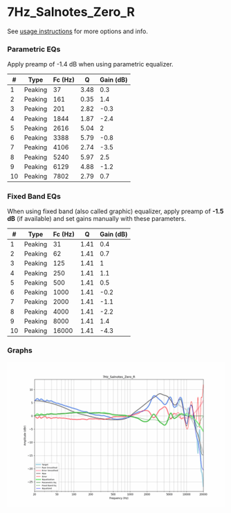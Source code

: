 # 7Hz_Salnotes_Zero_R
See [usage instructions](https://github.com/jaakkopasanen/AutoEq#usage) for more options and info.

### Parametric EQs
Apply preamp of -1.4 dB when using parametric equalizer.

|   # | Type    |   Fc (Hz) |    Q |   Gain (dB) |
|-----|---------|-----------|------|-------------|
|   1 | Peaking |        37 | 3.48 |         0.3 |
|   2 | Peaking |       161 | 0.35 |         1.4 |
|   3 | Peaking |       201 | 2.82 |        -0.3 |
|   4 | Peaking |      1844 | 1.87 |        -2.4 |
|   5 | Peaking |      2616 | 5.04 |         2   |
|   6 | Peaking |      3388 | 5.79 |        -0.8 |
|   7 | Peaking |      4106 | 2.74 |        -3.5 |
|   8 | Peaking |      5240 | 5.97 |         2.5 |
|   9 | Peaking |      6129 | 4.88 |        -1.2 |
|  10 | Peaking |      7802 | 2.79 |         0.7 |

### Fixed Band EQs
When using fixed band (also called graphic) equalizer, apply preamp of **-1.5 dB** (if available) and set gains manually with these parameters.

|   # | Type    |   Fc (Hz) |    Q |   Gain (dB) |
|-----|---------|-----------|------|-------------|
|   1 | Peaking |        31 | 1.41 |         0.4 |
|   2 | Peaking |        62 | 1.41 |         0.7 |
|   3 | Peaking |       125 | 1.41 |         1   |
|   4 | Peaking |       250 | 1.41 |         1.1 |
|   5 | Peaking |       500 | 1.41 |         0.5 |
|   6 | Peaking |      1000 | 1.41 |        -0.2 |
|   7 | Peaking |      2000 | 1.41 |        -1.1 |
|   8 | Peaking |      4000 | 1.41 |        -2.2 |
|   9 | Peaking |      8000 | 1.41 |         1.4 |
|  10 | Peaking |     16000 | 1.41 |        -4.3 |

### Graphs
![](./7Hz_Salnotes_Zero_R.png)
